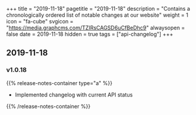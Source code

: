 +++
title = "2019-11-18"
pagetitle = "2019-11-18"
description = "Contains a chronologically ordered list of notable changes at our website"
weight = 1
icon = "fa-cube"
svgicon = "https://media.graphcms.com/TZIRsCAGSD6uCfBeDhc9"
alwaysopen = false
date = 2019-11-18
hidden = true
tags = ["api-changelog"]
+++

## 2019-11-18

### v1.0.18

{{% release-notes-container type="a" %}}

- Implemented changelog with current API status

{{% /release-notes-container %}}

